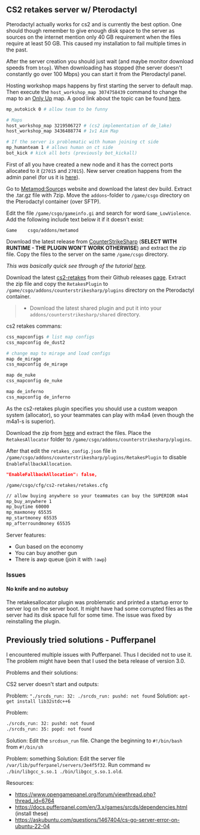 ## CS2 retakes server w/ Pterodactyl

Pterodactyl actually works for cs2 and is currently the best option. One should though remember to give enough disk space to the server as sources on the internet mention only 40 GB requirement when the files require at least 50 GB. This caused my installation to fail multiple times in the past. 

After the server creation you should just wait (and maybe monitor download speeds from `btop`). When downloading has stopped (the server doesn't constantly go over 100 Mbps) you can start it from the Pterodactyl panel.

Hosting workshop maps happens by first starting the server to default map. Then execute the `host_workshop_map 3074758439` command to change the map to an [Only Up](https://steamcommunity.com/sharedfiles/filedetails/?id=3074758439) map. A good link about the topic can be found [here](https://steamcommunity.com/sharedfiles/filedetails/?id=3070689635).

```sh
mp_autokick 0 # allow team to be funny

# Maps
host_workshop_map 3219506727 # (cs2 implementation of de_lake)
host_workshop_map 3436488774 # 1v1 Aim Map

# If the server is problematic with human joining ct side
mp_humanteam 1 # allows human on ct side
bot_kick # kick all bots (previously bot_kickall)
```

First of all you have created a new node and it has the correct ports allocated to it (`27015` and `27015`). New server creation happens from the admin panel (for us it is [here](https://host.protokolla.fi/admin/servers)).

Go to [Metamod:Source](https://www.metamodsource.net/downloads.php/?branch=master)s website and download the latest dev build. Extract the .tar.gz file with 7zip. Move the `addons`-folder to `/game/csgo` directory on the Pterodactyl container (over SFTP).

Edit the file `/game/csgo/gameinfo.gi` and search for word `Game_LowViolence`. Add the following include text below it if it doesn't exist:
```
Game	csgo/addons/metamod
```

Download the latest release from [CounterStrikeSharp](https://github.com/roflmuffin/CounterStrikeSharp/releases) (**SELECT WITH RUNTIME - THE PLUGIN WON'T WORK OTHERWISE**) and extract the zip file. Copy the files to the server on the same `/game/csgo` directory.

_This was basically quick see through of the tutorial [here](https://docs.cssharp.dev/docs/guides/getting-started.html)._

Download the latest [cs2-retakes](https://github.com/B3none/cs2-retakes) from their Github releases [page](https://github.com/B3none/cs2-retakes/releases/latest). Extract the zip file and copy the `RetakesPlugin` to `/game/csgo/addons/counterstrikesharp/plugins` directory on the Pterodactyl container.

> - Download the latest shared plugin and put it into your `addons/counterstrikesharp/shared` directory.

cs2 retakes commans:
```sh
css_mapconfigs # list map configs
css_mapconfig de_dust2

# change map to mirage and load configs
map de_mirage
css_mapconfig de_mirage

map de_nuke
css_mapconfig de_nuke

map de_inferno
css_mapconfig de_inferno
```

As the cs2-retakes plugin specifies you should use a custom weapon system (allocator), so your teammates can play with m4a4 (even though the m4a1-s is superior).

Download the zip from [here](https://github.com/yonilerner/cs2-retakes-allocator) and extract the files. Place the `RetakesAllocator` folder to `/game/csgo/addons/counterstrikesharp/plugins`. 

After that edit the `retakes_config.json` file in `/game/csgo/addons/counterstrikesharp/plugins/RetakesPlugin` to disable `EnableFallbackAllocation`. 

```json
"EnableFallbackAllocation": false,
```

`/game/csgo/cfg/cs2-retakes/retakes.cfg`
```sh
// allow buying anywhere so your teammates can buy the SUPERIOR m4a4
mp_buy_anywhere 1
mp_buytime 60000
mp_maxmoney 65535
mp_startmoney 65535
mp_afterroundmoney 65535
```

Server features:
- Gun based on the economy
- You can buy another gun
- There is awp queue (join it with `!awp`)
### Issues

#### No knife and no autobuy

The retakesallocator plugin was problematic and printed a startup error to server log on the server boot. It might have had some corrupted files as the server had its disk space full for some time. The issue was fixed by reinstalling the plugin.

## Previously tried solutions - Pufferpanel

I encountered multiple issues with Pufferpanel. Thus I decided not to use it. The problem might have been that I used the beta release of version 3.0. 

Problems and their solutions:

CS2 server doesn't start and outputs:

Problem: `"./srcds_run: 32: ./srcds_run: pushd: not found`
Solution: `apt-get install lib32stdc++6`

Problem:
```sh
./srcds_run: 32: pushd: not found
./srcds_run: 35: popd: not found
```
Solution: Edit the `srcdsun_run` file. Change the beginning to `#!/bin/bash` from `#!/bin/sh`

Problem: something
Solution: Edit the server file `/var/lib/pufferpanel/servers/3e4f5f32`. Run command `mv ./bin/libgcc_s.so.1 ./bin/libgcc_s.so.1.old`.

Resources:
- https://www.opengamepanel.org/forum/viewthread.php?thread_id=6764
- https://docs.pufferpanel.com/en/3.x/games/srcds/dependencies.html (install these)
- https://askubuntu.com/questions/1467404/cs-go-server-error-on-ubuntu-22-04
